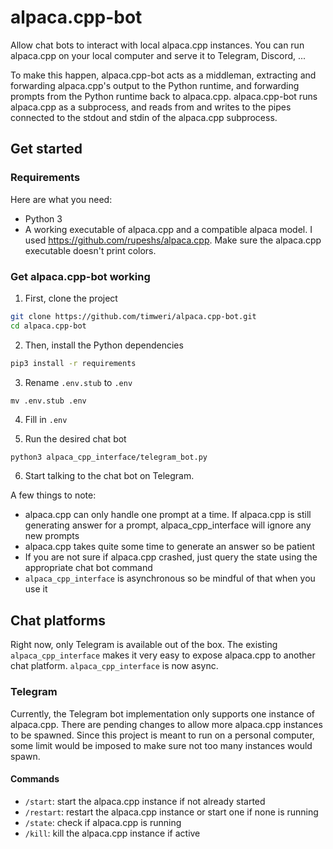 # alpaca.cpp-bot
Allow chat bots to interact with local alpaca.cpp instances. You can run alpaca.cpp on your local computer and serve it to Telegram, Discord, ...

To make this happen, alpaca.cpp-bot acts as a middleman, extracting and forwarding alpaca.cpp's output to the Python runtime, and forwarding prompts
from the Python runtime back to alpaca.cpp. alpaca.cpp-bot runs alpaca.cpp as a subprocess, and reads from and writes to the pipes connected to the
stdout and stdin of the alpaca.cpp subprocess.

## Get started

### Requirements

Here are what you need:
- Python 3
- A working executable of alpaca.cpp and a compatible alpaca model. I used https://github.com/rupeshs/alpaca.cpp. Make sure the alpaca.cpp executable doesn't print colors.

### Get alpaca.cpp-bot working

1. First, clone the project

```sh
git clone https://github.com/timweri/alpaca.cpp-bot.git
cd alpaca.cpp-bot
```

2. Then, install the Python dependencies

```sh
pip3 install -r requirements
```

3. Rename `.env.stub` to `.env`

```
mv .env.stub .env
```

4. Fill in `.env`

5. Run the desired chat bot

```sh
python3 alpaca_cpp_interface/telegram_bot.py
```

6. Start talking to the chat bot on Telegram.

A few things to note:
- alpaca.cpp can only handle one prompt at a time. If alpaca.cpp is still generating answer for a prompt, alpaca_cpp_interface will ignore any new prompts
- alpaca.cpp takes quite some time to generate an answer so be patient
- If you are not sure if alpaca.cpp crashed, just query the state using the appropriate chat bot command
- `alpaca_cpp_interface` is asynchronous so be mindful of that when you use it

## Chat platforms

Right now, only Telegram is available out of the box.
The existing `alpaca_cpp_interface` makes it very easy to expose alpaca.cpp to another chat platform.
`alpaca_cpp_interface` is now async.


### Telegram

Currently, the Telegram bot implementation only supports one instance of alpaca.cpp.
There are pending changes to allow more alpaca.cpp instances to be spawned.
Since this project is meant to run on a personal computer, some limit would be imposed to make sure not too many instances would spawn.

#### Commands
- `/start`: start the alpaca.cpp instance if not already started
- `/restart`: restart the alpaca.cpp instance or start one if none is running
- `/state`: check if alpaca.cpp is running
- `/kill`: kill the alpaca.cpp instance if active
